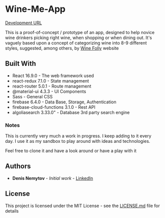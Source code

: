 # Wine-Me-App

[Development URL](https://wineme.web.app)

This is a proof-of-concept / prototype of an app, designed to help novice wine drinkers picking right wine, when shopping or when dining out. It's vaguely based upon a concept of categorizing wine into 8-9 different styles, suggested, among others, by [Wine Folly](https://winefolly.com/review/everything-you-need-to-know-about-wine-in-9-bottles/) website 

## Built With

* React 16.9.0 - The web framework used
* react-redux 7.1.0 - State management
* react-router 5.0.1 - Route management
* @material-ui 4.3.3 - UI Components
* Sass - General CSS
* firebase 6.4.0 - Data Base, Storage, Authentication 
* firebase-cloud-functions 3.1.0 - Rest API
* algoliasearch 3.33.0" - Database 3rd party search engine 

### Notes

This is currently very much a work in progress. I keep adding to it every day. I use it as my sandbox to play around with ideas and technologies. 

Feel free to clone it and have a look around or have a play with it

## Authors

* **Denis Nemytov** - *Initial work* - [LinkedIn](https://www.linkedin.com/in/denisnemytov/)

## License

This project is licensed under the MIT License - see the [LICENSE.md](LICENSE.md) file for details
